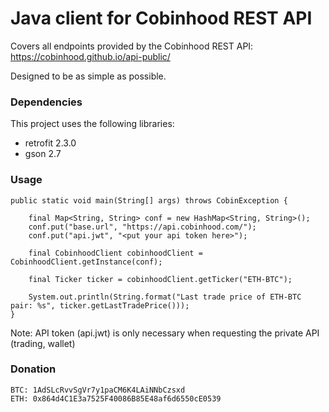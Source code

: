# Java client for Cobinhood REST API

Covers all endpoints provided by the Cobinhood REST API: https://cobinhood.github.io/api-public/

Designed to be as simple as possible.

### Dependencies
This project uses the following libraries:
- retrofit 2.3.0
- gson 2.7

### Usage

```
public static void main(String[] args) throws CobinException {

    final Map<String, String> conf = new HashMap<String, String>();
    conf.put("base.url", "https://api.cobinhood.com/");
    conf.put("api.jwt", "<put your api token here>");

    final CobinhoodClient cobinhoodClient = CobinhoodClient.getInstance(conf);

    final Ticker ticker = cobinhoodClient.getTicker("ETH-BTC");

    System.out.println(String.format("Last trade price of ETH-BTC pair: %s", ticker.getLastTradePrice()));
}
```
Note: API token (api.jwt) is only necessary when requesting the private API (trading, wallet)

### Donation
```
BTC: 1AdSLcRvvSgVr7y1paCM6K4LAiNNbCzsxd
ETH: 0x864d4C1E3a7525F40086B85E48af6d6550cE0539
```
